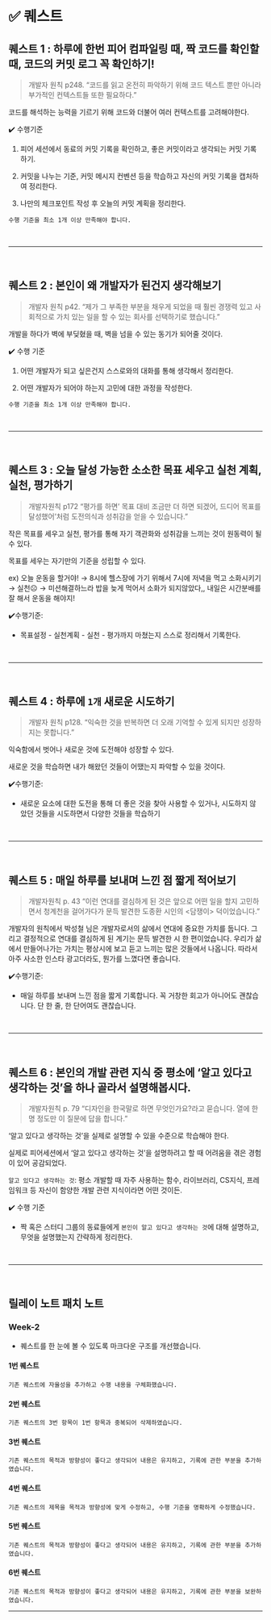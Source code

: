 # ✅ 퀘스트

## 퀘스트 1 : **하루에 한번 피어 컴파일링 때, 짝 코드를 확인할 때, 코드의 커밋 로그 꼭 확인하기!**
> 개발자 원칙 p248. “코드를 읽고 온전히 파악하기 위해 코드 텍스트 뿐만 아니라 부가적인 컨텍스트들 또한 필요하다.”

코드를 해석하는 능력을 기르기 위해 코드와 더불어 여러 컨텍스트를 고려해야한다.

✔️ 수행기준

1. 피어 세션에서 동료의 커밋 기록을 확인하고, 좋은 커밋이라고 생각되는 커밋 기록하기.

2. 커밋을 나누는 기준, 커밋 메시지 컨벤션 등을 학습하고 자신의 커밋 기록을 캡처하여 정리한다.

3. 나만의 체크포인트 작성 후 오늘의 커밋 계획을 정리한다.

`수행 기준을 최소 1개 이상 만족해야 합니다.`

<br>
<hr>
<br>

## 퀘스트 2 : **본인이 왜 개발자가 된건지 생각해보기**

> 개발자 원칙 p42. “제가 그 부족한 부분을 채우게 되었을 때 훨씬 경쟁력 있고 사회적으로 가치 있는 일을 할 수 있는 회사를 선택하기로 했습니다.”

개발을 하다가 벽에 부딪혔을 때, 벽을 넘을 수 있는 동기가 되어줄 것이다.

✔️ 수행 기준

1. 어떤 개발자가 되고 싶은건지 스스로와의 대화를 통해 생각해서 정리한다.

2. 어떤 개발자가 되어야 하는지 고민에 대한 과정을 작성한다.

`수행 기준을 최소 1개 이상 만족해야 합니다.`

<br>
<hr>
<br>

## 퀘스트 3 : **오늘 달성 가능한 소소한 목표 세우고 실천 계획, 실천, 평가하기**

> 개발자원칙 p172 “평가를 하면’ 목표 대비 조금만 더 하면 되겠어, 드디어 목표를 달성했어’처럼 도전의식과 성취감을 얻을 수 있습니다.”

작은 목표를 세우고 실천, 평가를 통해 자기 객관화와 성취감을 느끼는 것이 원동력이 될 수 있다.

목표를 세우는 자기만의 기준을 성립할 수 있다.


ex) 오늘 운동을 할거야! → 8시에 헬스장에 가기 위해서 7시에 저녁을 먹고 소화시키기 → 실천☹️ → 미션해결하느라 밥을 늦게 먹어서 소화가 되지않았다,, 내일은 시간분배를 잘 해서 운동을 해야지!

✔️수행기준:

- 목표설정 - 실천계획 - 실천 - 평가까지 마쳤는지 스스로 정리해서 기록한다.

<br>
<hr>
<br>

## 퀘스트 4 : **하루에 `1개` 새로운 시도하기**

> 개발자 원칙 p128. “익숙한 것을 반복하면 더 오래 기억할 수 있게 되지만 성장하지는 못합니다.”

익숙함에서 벗어나 새로운 것에 도전해야 성장할 수 있다.

새로운 것을 학습하면 내가 해왔던 것들이 어땠는지 파악할 수 있을 것이다.


✔️수행기준: 

- 새로운 요소에 대한 도전을 통해 더 좋은 것을 찾아 사용할 수 있거나, 시도하지 않았던 것들을 시도하면서 다양한 것들을 학습하기

<br>
<hr>
<br>

## 퀘스트 5 :  **매일 하루를 보내며 느낀 점 짧게 적어보기**

> 개발자원칙 p. 43 “이런 연대를 결심하게 된 것은 앞으로 어떤 일을 할지 고민하면서 청계천을 걸어가다가 문득 발견한 도종환 시인의 <담쟁이> 덕이었습니다.”

개발자의 원칙에서 박성철 님은 개발자로서의 삶에서 연대에 중요한 가치를 둡니다. 그리고 결정적으로 연대를 결심하게 된 계기는 문득 발견한 시 한 편이었습니다. 우리가 삶에서 만들어나가는 가치는 평상시에 보고 듣고 느끼는 많은 것들에서 나옵니다. 따라서 아주 사소한 인스타 광고더라도, 뭔가를 느꼈다면 좋습니다. 

✔️수행기준: 

- 매일 하루를 보내며 느낀 점을 짧게 기록합니다. 꼭 거창한 회고가 아니어도 괜찮습니다. 단 한 줄, 한 단어여도 괜찮습니다.

<br>
<hr>
<br>

## 퀘스트 6 : 본인의 개발 관련 지식 중 평소에 ‘알고 있다고 생각하는 것’을 하나 골라서 설명해봅시다.

> 개발자원칙 p. 79 “디자인을 한국말로 하면 무엇인가요?라고 묻습니다. 열에 한명 정도만 이 질문에 답을 합니다.”

‘알고 있다고 생각하는 것’을 실제로 설명할 수 있을 수준으로 학습해야 한다.

실제로 피어세션에서 ‘알고 있다고 생각하는 것’을 설명하려고 할 때 어려움을 겪은 경험이 있어 공감되었다.

`알고 있다고 생각하는 것`: 평소 개발할 때 자주 사용하는 함수, 라이브러리, CS지식, 프레임워크 등 자신이 함양한 개발 관련 지식이라면 어떤 것이든.

✔️ 수행 기준

- 짝 혹은 스터디 그룹의 동료들에게 `본인이 알고 있다고 생각하는 것`에 대해 설명하고, 무엇을 설명했는지 간략하게 정리한다.

<br>
<hr>
<br>

## 릴레이 노트 패치 노트

### Week-2

- 퀘스트를 한 눈에 볼 수 있도록 마크다운 구조를 개선했습니다.

#### 1번 퀘스트
```
기존 퀘스트에 자율성을 추가하고 수행 내용을 구체화했습니다.
```

#### 2번 퀘스트
```
기존 퀘스트의 3번 항목이 1번 항목과 중복되어 삭제하였습니다.
```

#### 3번 퀘스트
```
기존 퀘스트의 목적과 방향성이 좋다고 생각되어 내용은 유지하고, 기록에 관한 부분을 추가하였습니다.
```

#### 4번 퀘스트
```
기존 퀘스트의 제목을 목적과 방향성에 맞게 수정하고, 수행 기준을 명확하게 수정했습니다.
```

#### 5번 퀘스트
```
기존 퀘스트의 목적과 방향성이 좋다고 생각되어 내용은 유지하고, 기록에 관한 부분을 추가하였습니다.
```

#### 6번 퀘스트
```
기존 퀘스트의 목적과 방향성이 좋다고 생각되어 내용은 유지하고, 기록에 관한 부분을 보완하였습니다.
```

---

